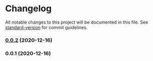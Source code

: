 # Changelog

All notable changes to this project will be documented in this file. See [standard-version](https://github.com/conventional-changelog/standard-version) for commit guidelines.

### [0.0.2](https://github.com/adurc/driver-mssql/compare/v0.0.1...v0.0.2) (2020-12-16)

### 0.0.1 (2020-12-16)
